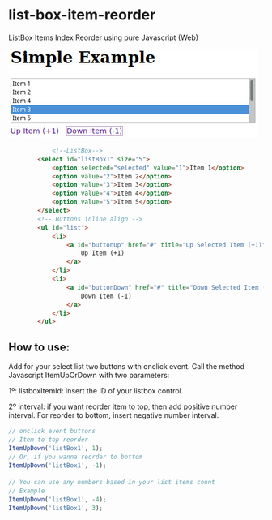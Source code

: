 # list-box-item-reorder
ListBox Items Index Reorder using pure Javascript (Web)

![alt text](https://github.com/guihensanfer/list-box-item-reorder/blob/master/simple_example.jpg)

```html
    		<!--ListBox-->
   		<select id="listBox1" size="5">
			<option selected="selected" value="1">Item 1</option>
			<option value="2">Item 2</option>	
			<option value="3">Item 3</option>
			<option value="4">Item 4</option>
			<option value="5">Item 5</option>			
		</select>
		<!-- Buttons inline align -->
		<ul id="list">
			<li>
				<a id="buttonUp" href="#" title="Up Selected Item (+1)" onclick="ItemUpOrDown('listBox1', 1)">
					Up Item (+1)
				</a>
			</li>
			<li>
				<a id="buttonDown" href="#" title="Down Selected Item (-1)" onclick="ItemUpOrDown('listBox1', -1)">
					Down Item (-1)
				</a>				
			</li>
		</ul>
```

## How to use:

Add for your select list two buttons with onclick event. Call the method Javascript ItemUpOrDown with two parameters:

1º: listboxItemId:
  Insert the ID of your listbox control.
  
2º interval:
  if you want reorder item to top, then add positive number interval. For reorder to bottom, insert negative number interval.
  
  ```javascript
  // onclick event buttons
  // Item to top reorder
  ItemUpDown('listBox1', 1);
  // Or, if you wanna reorder to bottom
  ItemUpDown('listBox1', -1);
  
  // You can use any numbers based in your list items count
  // Example
  ItemUpDown('listBox1', -4);
  ItemUpDown('listBox1', 3);
```
